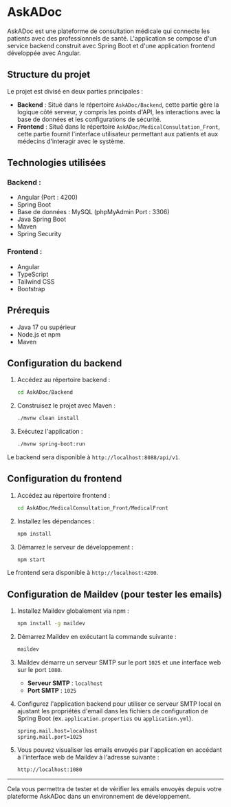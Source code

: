 # AskADoc

AskADoc est une plateforme de consultation médicale qui connecte les patients avec des professionnels de santé. L'application se compose d'un service backend construit avec Spring Boot et d'une application frontend développée avec Angular.

## Structure du projet

Le projet est divisé en deux parties principales :

- **Backend** : Situé dans le répertoire `AskADoc/Backend`, cette partie gère la logique côté serveur, y compris les points d'API, les interactions avec la base de données et les configurations de sécurité.
- **Frontend** : Situé dans le répertoire `AskADoc/MedicalConsultation_Front`, cette partie fournit l'interface utilisateur permettant aux patients et aux médecins d'interagir avec le système.

## Technologies utilisées

### Backend :
- Angular (Port : 4200)
- Spring Boot
- Base de données : MySQL (phpMyAdmin Port : 3306)
- Java Spring Boot
- Maven
- Spring Security

### Frontend :
- Angular
- TypeScript
- Tailwind CSS
- Bootstrap

## Prérequis
- Java 17 ou supérieur
- Node.js et npm
- Maven

## Configuration du backend

1. Accédez au répertoire backend :

    ```bash
    cd AskADoc/Backend
    ```

2. Construisez le projet avec Maven :

    ```bash
    ./mvnw clean install
    ```

3. Exécutez l'application :

    ```bash
    ./mvnw spring-boot:run
    ```

Le backend sera disponible à `http://localhost:8088/api/v1`.

## Configuration du frontend

1. Accédez au répertoire frontend :

    ```bash
    cd AskADoc/MedicalConsultation_Front/MedicalFront
    ```

2. Installez les dépendances :

    ```bash
    npm install
    ```

3. Démarrez le serveur de développement :

    ```bash
    npm start
    ```

Le frontend sera disponible à `http://localhost:4200`.

## Configuration de Maildev (pour tester les emails)

1. Installez Maildev globalement via npm :

    ```bash
    npm install -g maildev
    ```

2. Démarrez Maildev en exécutant la commande suivante :

    ```bash
    maildev
    ```

3. Maildev démarre un serveur SMTP sur le port `1025` et une interface web sur le port `1080`.

    - **Serveur SMTP** : `localhost`
    - **Port SMTP** : `1025`

4. Configurez l'application backend pour utiliser ce serveur SMTP local en ajustant les propriétés d'email dans les fichiers de configuration de Spring Boot (ex. `application.properties` ou `application.yml`).

    ```properties
    spring.mail.host=localhost
    spring.mail.port=1025
    ```

5. Vous pouvez visualiser les emails envoyés par l'application en accédant à l'interface web de Maildev à l'adresse suivante :

    ```
    http://localhost:1080
    ```

---

Cela vous permettra de tester et de vérifier les emails envoyés depuis votre plateforme AskADoc dans un environnement de développement.
